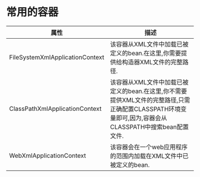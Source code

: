 # 常用的容器

|属性|描述|
|-|-|
|FileSystemXmlApplicationContext|该容器从XML文件中加载已被定义的bean.在这里,你需要提供给构造器XML文件的完整路径.|
|ClassPathXmlApplicationContext|该容器从XML文件中加载已被定义的bean.在这里,你不需要提供XML文件的完整路径,只需正确配置CLASSPATH环境变量即可,因为,容器会从CLASSPATH中搜索bean配置文件.|
|WebXmlApplicationContext|该容器会在一个web应用程序的范围内加载在XML文件中已被定义的bean.|

